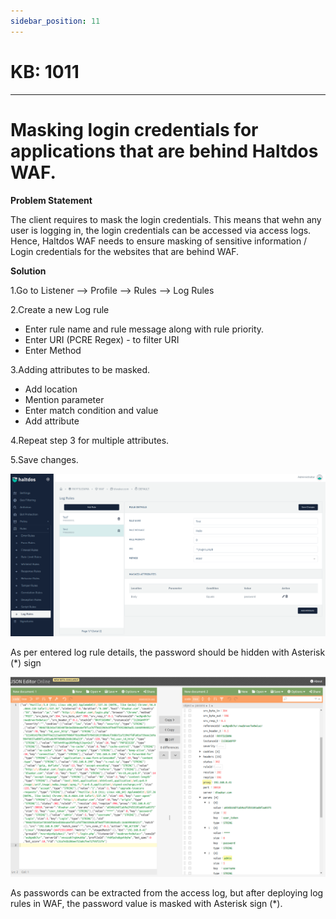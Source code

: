 ```yaml
---
sidebar_position: 11
---
```


# KB: 1011
-----------

# Masking login credentials for applications that are behind Haltdos WAF.

**Problem Statement**

The client requires to mask the login credentials. This means that wehn any user is logging in, the login credentials can be accessed via access logs. Hence, Haltdos WAF needs to ensure masking of sensitive information / Login credentials for the websites that are behind WAF.

**Solution**

1.Go to Listener --> Profile --> Rules --> Log Rules

2.Create a new Log rule
*   Enter rule name and rule message along with rule priority.
*   Enter URI (PCRE Regex) - to filter URI
*   Enter Method

3.Adding attributes to be masked.
*   Add location
*   Mention parameter
*   Enter match condition and value
*   Add attribute

4.Repeat step 3 for multiple attributes.

5.Save changes.

![kb1011](/img/waf/v6/kb/logrule.png)

As per entered log rule details, the password should be hidden with Asterisk (*) sign

![kn1011](/img/waf/v6/kb/logruleresult.png)


As passwords can be extracted from the access log, but after deploying log rules in WAF, the password value is masked with Asterisk sign (*).